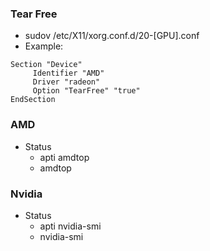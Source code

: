 ### Tear Free
- sudov /etc/X11/xorg.conf.d/20-[GPU].conf
- Example:
```
Section "Device"
     Identifier "AMD"
     Driver "radeon"
     Option "TearFree" "true"
EndSection
```

### AMD
- Status
    - apti amdtop
    - amdtop

### Nvidia
- Status
    - apti nvidia-smi
    - nvidia-smi
